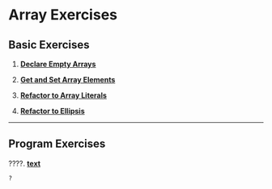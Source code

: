 # Array Exercises

## Basic Exercises

1. **[Declare Empty Arrays](https://github.com/inancgumus/learngo/tree/master/14-arrays/exercises/01-declare-empty)**

2. **[Get and Set Array Elements](https://github.com/inancgumus/learngo/tree/master/14-arrays/exercises/02-get-set-arrays)**

3. **[Refactor to Array Literals](https://github.com/inancgumus/learngo/tree/master/14-arrays/exercises/03-array-literal)**

4. **[Refactor to Ellipsis](https://github.com/inancgumus/learngo/tree/master/14-arrays/exercises/04-ellipsis)**

---

## Program Exercises

????. **[text](https://github.com/inancgumus/learngo/tree/master/14-arrays/exercises/)**

    ?
